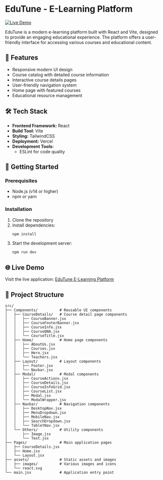 # EduTune - E-Learning Platform

[![Live Demo](https://img.shields.io/badge/demo-online-green.svg)](https://edu-tune-e-learning-platform.vercel.app/)

EduTune is a modern e-learning platform built with React and Vite, designed to provide an engaging educational experience. The platform offers a user-friendly interface for accessing various courses and educational content.

## 🚀 Features

- Responsive modern UI design
- Course catalog with detailed course information
- Interactive course details pages
- User-friendly navigation system
- Home page with featured courses
- Educational resource management

## 🛠️ Tech Stack

- **Frontend Framework:** React
- **Build Tool:** Vite
- **Styling:** TailwindCSS
- **Deployment:** Vercel
- **Development Tools:**
  - ESLint for code quality



## 🔧 Getting Started

### Prerequisites

- Node.js (v14 or higher)
- npm or yarn

### Installation

1. Clone the repository
2. Install dependencies:
   ```bash
   npm install
   ```
3. Start the development server:
   ```bash
   npm run dev
   ```

## 🌐 Live Demo

Visit the live application: [EduTune E-Learning Platform](https://edu-tune-e-learning-platform.vercel.app/)

## 📁 Project Structure

```
src/
├── Components/          # Reusable UI components
│   ├── CourseDetails/   # Course detail page components
│   │   ├── CourseBanner.jsx
│   │   ├── CourseFooterBanner.jsx
│   │   ├── CourseInfo.jsx
│   │   ├── CourseQNA.jsx
│   │   └── CourseTitle.jsx
│   ├── Home/            # Home page components
│   │   ├── AboutUs.jsx
│   │   ├── Courses.jsx
│   │   ├── Hero.jsx
│   │   └── Teachers.jsx
│   ├── Layout/          # Layout components
│   │   ├── Footer.jsx
│   │   └── Navbar.jsx
│   ├── Modal/           # Modal components
│   │   ├── CourseActions.jsx
│   │   ├── CourseDetails.jsx
│   │   ├── CourseInfoGrid.jsx
│   │   ├── CourseList.jsx
│   │   ├── Modal.jsx
│   │   └── ModalWrapper.jsx
│   ├── Navbar/          # Navigation components
│   │   ├── DesktopNav.jsx
│   │   ├── MenuDropdown.jsx
│   │   ├── MobileNav.jsx
│   │   ├── SearchDropdown.jsx
│   │   └── TabletNav.jsx
│   └── Others/          # Utility components
│       ├── Image.jsx
│       └── Text.jsx
├── Pages/               # Main application pages
│   ├── CourseDetails.jsx
│   ├── Home.jsx
│   └── Layout.jsx
├── assets/              # Static assets and images
│   ├── images/          # Various images and icons
│   └── react.svg
└── main.jsx             # Application entry point
```


